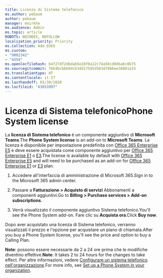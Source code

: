 ```yaml
---
title: Licenza di Sistema telefonico
ms.author: pebaum
author: pebaum
manager: mnirkhe
ms.audience: Admin
ms.topic: article
ROBOTS: NOINDEX, NOFOLLOW
localization_priority: Priority
ms.collection: Adm_O365
ms.custom:
- "9002342"
- "4559"
ms.openlocfilehash: b4f27df2dbdab5e28f8a12c74a58cd8dba6c0b75
ms.sourcegitcommit: f6b4bcb6b9dcb3dd17595d503d78b6ee36881a33
ms.translationtype: HT
ms.contentlocale: it-IT
ms.lasthandoff: 03/30/2020
ms.locfileid: "43053997"
---
```

# <a name="phone-system-license"></a><span data-ttu-id="923e7-102">Licenza di Sistema telefonico</span><span class="sxs-lookup"><span data-stu-id="923e7-102">Phone System license</span></span>

<span data-ttu-id="923e7-103">La **licenza di Sistema telefonico** è un componente aggiuntivo di **Microsoft Teams**.</span><span class="sxs-lookup"><span data-stu-id="923e7-103">The **Phone System license** is an add-on to **Microsoft Teams**.</span></span> <span data-ttu-id="923e7-104">La licenza è disponibile per impostazione predefinita con [Office 365 Enterprise E5](https://www.microsoft.com/microsoft-365/business/office-365-enterprise-e5-business-software?rtc=1&activetab=pivot%3aoverviewtab) e deve essere acquistata come componente aggiuntivo per [Office 365 Enterprise E1](https://products.office.com/business/office-365-enterprise-e1-business-software) o [E3](https://products.office.com/business/office-365-enterprise-e3-business-software).</span><span class="sxs-lookup"><span data-stu-id="923e7-104">The license is available by default with [Office 365 Enterprise E5](https://www.microsoft.com/microsoft-365/business/office-365-enterprise-e5-business-software?rtc=1&activetab=pivot%3aoverviewtab) and will need to be purchased as an add-on for [Office 365 Enterprise E1](https://products.office.com/business/office-365-enterprise-e1-business-software) or [E3](https://products.office.com/business/office-365-enterprise-e3-business-software) plan.</span></span>

1. <span data-ttu-id="923e7-105">Accedere all'interfaccia di amministrazione di Microsoft 365.</span><span class="sxs-lookup"><span data-stu-id="923e7-105">Sign in to the Microsoft 365 admin center.</span></span>

2. <span data-ttu-id="923e7-106">Passare a **Fatturazione > Acquisto di servizi** Abbonamenti a componenti aggiuntivi.</span><span class="sxs-lookup"><span data-stu-id="923e7-106">Go to **Billing > Purchase services > Add-on subscriptions**.</span></span> 

3. <span data-ttu-id="923e7-107">Verrà visualizzato il componente aggiuntivo Sistema telefonico.</span><span class="sxs-lookup"><span data-stu-id="923e7-107">You'll see the Phone System add-on.</span></span> <span data-ttu-id="923e7-108">Fare clic su **Acquista ora**.</span><span class="sxs-lookup"><span data-stu-id="923e7-108">Click **Buy now**.</span></span>

<span data-ttu-id="923e7-109">Dopo aver acquistato una licenza di Sistema telefonico, verranno visualizzati il prezzo e l'opzione per acquistare un piano di chiamata.</span><span class="sxs-lookup"><span data-stu-id="923e7-109">After you buy a Phone System license, you'll see the price and option to buy a Calling Plan.</span></span>

<span data-ttu-id="923e7-110">**Note**: possono essere necessarie da 2 a 24 ore prima che le modifiche diventino effettive.</span><span class="sxs-lookup"><span data-stu-id="923e7-110">**Note**: It takes 2 to 24 hours for the changes to take effect.</span></span> <span data-ttu-id="923e7-111">Per altre informazioni, vedere [Configurare un sistema telefonico nell'organizzazione](https://docs.microsoft.com/MicrosoftTeams/setting-up-your-phone-system).</span><span class="sxs-lookup"><span data-stu-id="923e7-111">For more info, see [Set up a Phone System in your organization](https://docs.microsoft.com/MicrosoftTeams/setting-up-your-phone-system).</span></span> 

